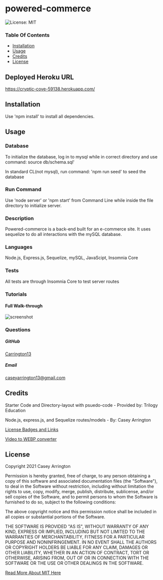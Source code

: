 # powered-commerce

![License: MIT](https://img.shields.io/badge/License-MIT-yellow.svg)

### Table Of Contents
* [Installation](#installation)
* [Usage](#usage)
* [Credits](#credits)
* [License](#license)

## Deployed Heroku URL
https://cryptic-cove-59138.herokuapp.com/

## Installation
Use 'npm install' to install all dependencies.


## Usage

### Database
To initialize the database, log in to mysql while in correct directory and use
command: source db/schema.sql'

In standard CL(not mysql), run 
command: 'npm run seed'
to seed the database

### Run Command
Use 'node server' or 'npm start' from Command Line while inside the file directory to initialize server.

### Description
Powered-commerce is a back-end built for an e-commerce site. It uses sequelize to do all interactions with the mySQL database.

### Languages
Node.js, Express.js, Sequelize, mySQL, JavaScipt, Insomnia Core

### Tests
All tests are through Insomnia Core to test server routes

### Tutorials

#### Full Walk-through
![screenshot](./assets/videos/walkthrough.webp)

### Questions
##### GitHub
[Carrington13](https://github.com/Carrington13)
##### Email
caseyarrington13@gmail.com


## Credits

Starter Code and Directory-layout with psuedo-code - Provided by:
Trilogy Education 

Node.js, express.js, and Sequelize routes/models - By:
Casey Arrington

[License Badges and Links](https://gist.github.com/lukas-h/2a5d00690736b4c3a7ba)

[Video to WEBP converter](https://www.onlineconverter.com/video-to-webp)



## License
Copyright 2021 Casey Arrington

Permission is hereby granted, free of charge, to any person obtaining a copy of this software and associated documentation files (the "Software"), to deal in the Software without restriction, including without limitation the rights to use, copy, modify, merge, publish, distribute, sublicense, and/or sell copies of the Software, and to permit persons to whom the Software is furnished to do so, subject to the following conditions:

The above copyright notice and this permission notice shall be included in all copies or substantial portions of the Software.

THE SOFTWARE IS PROVIDED "AS IS", WITHOUT WARRANTY OF ANY KIND, EXPRESS OR IMPLIED, INCLUDING BUT NOT LIMITED TO THE WARRANTIES OF MERCHANTABILITY, FITNESS FOR A PARTICULAR PURPOSE AND NONINFRINGEMENT. IN NO EVENT SHALL THE AUTHORS OR COPYRIGHT HOLDERS BE LIABLE FOR ANY CLAIM, DAMAGES OR OTHER LIABILITY, WHETHER IN AN ACTION OF CONTRACT, TORT OR OTHERWISE, ARISING FROM, OUT OF OR IN CONNECTION WITH THE SOFTWARE OR THE USE OR OTHER DEALINGS IN THE SOFTWARE.

[Read More About MIT Here](https://opensource.org/licenses/MIT)